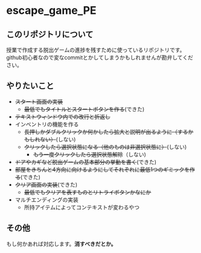 # escape_game_PE

## このリポジトリについて

   授業で作成する脱出ゲームの進捗を残すために使っているリポジトリです。
   github初心者なので変なcommitとかしてしまうかもしれませんが勘弁してください。
  
  
## やりたいこと

- ~~スタート画面の実装~~
  - ~~最低でもタイトルとスタートボタンを作る~~(できた)
- ~~テキストウィンドウ内での改行と折返し~~
- インベントリの機能を作る
  - ~~長押しかダブルクリックか何かしたら拡大と説明が出るように（するかもしれない）~~(しない)
  - ~~クリックしたら選択状態になる（他のものは非選択状態に）~~(しない)
    - ~~もう一度クリックしたら選択状態解除~~（しない)
- ~~ドアやカギなど脱出ゲームの基本部分の挙動を書く~~(できた)
- ~~部屋をきちんと4方向に向けるようにしてそれぞれに最低1つのギミックを作る~~(できた)
- ~~クリア画面の実装~~(できた)
  - ~~最低でもクリアを表すものとリトライボタンかなにか~~
- マルチエンディングの実装
  - 所持アイテムによってコンテキストが変わるやつ
  
##  その他
もし何かあれば対応します。**消すべきだとか。**
